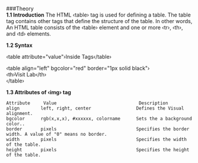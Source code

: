 ###Theory<br>
<b>1.1 Introduction</b>
The HTML ‹table› tag is used for defining a table. The table tag contains other tags that define the structure of the table. In other words, An HTML table consists of the ‹table› element and one or more ‹tr›, ‹th›, and ‹td› elements.


<b>1.2 Syntax</b>


‹table attribute="value"›Inside Tags‹/table›

‹table align="left" bgcolor="red" border="1px solid black"›
<br>‹th›Visit Lab‹/th›
<br>‹/table›


<b>1.3 Attributes of ‹img› tag</b>

 	Attribute     Value                               Description
  	align        left, right, center                 Defines the Visual alignment.
  	bgcolor      rgb(x,x,x), #xxxxxx, colorname      Sets the a background color..
  	border       pixels                              Specifies the border width. A value of "0" means no border.
  	width        pixels                              Specifies the width of the table.
  	height       pixels                              Specifies the height of the table.
  

 
    	
  	 
  	  
  
  
